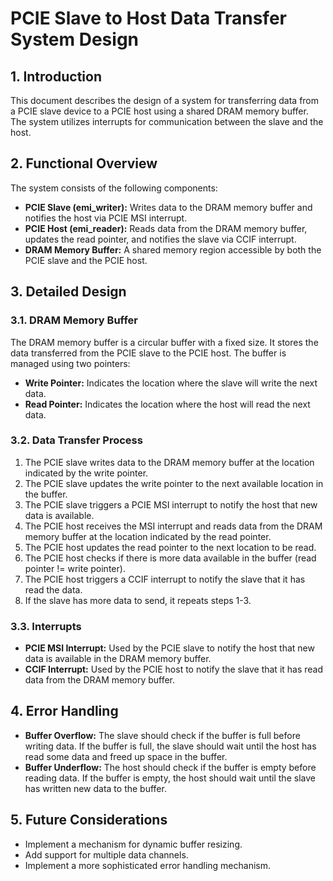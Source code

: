 # PCIE Slave to Host Data Transfer System Design

## 1. Introduction

This document describes the design of a system for transferring data from a PCIE slave device to a PCIE host using a shared DRAM memory buffer. The system utilizes interrupts for communication between the slave and the host.

## 2. Functional Overview

The system consists of the following components:

*   **PCIE Slave (emi\_writer):** Writes data to the DRAM memory buffer and notifies the host via PCIE MSI interrupt.
*   **PCIE Host (emi\_reader):** Reads data from the DRAM memory buffer, updates the read pointer, and notifies the slave via CCIF interrupt.
*   **DRAM Memory Buffer:** A shared memory region accessible by both the PCIE slave and the PCIE host.

## 3. Detailed Design

### 3.1. DRAM Memory Buffer

The DRAM memory buffer is a circular buffer with a fixed size. It stores the data transferred from the PCIE slave to the PCIE host. The buffer is managed using two pointers:

*   **Write Pointer:** Indicates the location where the slave will write the next data.
*   **Read Pointer:** Indicates the location where the host will read the next data.

### 3.2. Data Transfer Process

1.  The PCIE slave writes data to the DRAM memory buffer at the location indicated by the write pointer.
2.  The PCIE slave updates the write pointer to the next available location in the buffer.
3.  The PCIE slave triggers a PCIE MSI interrupt to notify the host that new data is available.
4.  The PCIE host receives the MSI interrupt and reads data from the DRAM memory buffer at the location indicated by the read pointer.
5.  The PCIE host updates the read pointer to the next location to be read.
6.  The PCIE host checks if there is more data available in the buffer (read pointer != write pointer).
7.  The PCIE host triggers a CCIF interrupt to notify the slave that it has read the data.
8.  If the slave has more data to send, it repeats steps 1-3.

### 3.3. Interrupts

*   **PCIE MSI Interrupt:** Used by the PCIE slave to notify the host that new data is available in the DRAM memory buffer.
*   **CCIF Interrupt:** Used by the PCIE host to notify the slave that it has read data from the DRAM memory buffer.

## 4. Error Handling

*   **Buffer Overflow:** The slave should check if the buffer is full before writing data. If the buffer is full, the slave should wait until the host has read some data and freed up space in the buffer.
*   **Buffer Underflow:** The host should check if the buffer is empty before reading data. If the buffer is empty, the host should wait until the slave has written new data to the buffer.

## 5. Future Considerations

*   Implement a mechanism for dynamic buffer resizing.
*   Add support for multiple data channels.
*   Implement a more sophisticated error handling mechanism.
